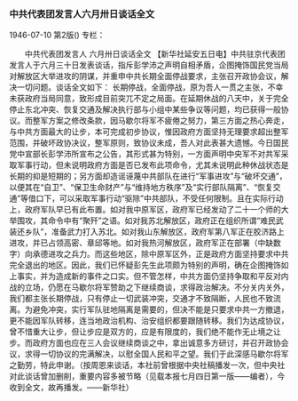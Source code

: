 ### 中共代表团发言人六月卅日谈话全文

1946-07-10
第2版()
专栏：

　　中共代表团发言人
    六月卅日谈话全文
    【新华社延安五日电】中共驻京代表团发言人于六月三十日发表谈话，指斥彭学沛之声明自相矛盾，企图掩饰国民党当局对解放区大举进攻的阴谋，并重申中共长期全面停战要求，主张召开政协会议，解决一切问题。谈话全文如下：
    长期停战，全面停战，原为吾人一贯之主张，不幸未获政府当局同意，致形成目前突兀不定之局面。在延期休战的八天中，关于完全停止东北冲突、恢复交通及解决执行部与小组中某些争议等问题，均已获得一般协议。而整军方案之修改条款，因马歇尔将军不疲倦之努力，第三方面之热心奔走，与中共方面最大的让步，本可完成初步协议，惟因政府方面坚持无理要求超出整军范围，并破坏政协决议，整军原则，致协议未成，吾人对此表甚大遗憾。今日国民党中宣部长彭学沛所宣布之公告，其形式甚为特别，一方面声明中央军不对共军采取军事行动，但未说明政府方面是否已发布此项命令，尤其未说明此种休战状态是长期的抑是短期的；另方面却造谣诬蔑中共部队在进行“军事进攻”与“破坏交通”，以便其在“自卫”、“保卫生命财产”与“维持地方秩序”及“实行部队隔离”、“恢复交通”等借口下，可以采取军事行动“驱除”中共部队，不受任何限制。且在实际行动上，政府军队早已有此布置。如对我中原军区，政府军已经发动了二十一个师的大举围攻，其命令中有“聚歼”之语。如对我苏北解放区，政府正在组织所谓“难民武装还乡队”，准备武力打入苏北。如对我山东解放区，政府军第八军正在胶济路上进攻，并已占领高密、章邱等地。如对我热河解放区，政府军正在部署（中缺数字）向承德进攻之兵力。而这些地区，除中原军区外，正是政府方面坚持要求中共完全退出的地区。因此，我们已怀疑彭先生此项颇为特别的声明，确在企图掩饰如上事实，并为造成新的事件之口实。但不管怎样，中共方面仍坚持争取和平反对内战的立场，仍愿在马歇尔将军赞助之下继续商谈，求得政治解决。不分关内关外，我们都主张长期停战，只有停止一切武装冲突，交通才不致隔断，人民也不致流离。为避免冲突，实行军队驻地隔离是需要的，但决不能是只要求中共一方撤退，更不能因军队转移，连当地政治机构、治安组织都要跟随转移。我们为达成协议，曾不惜重大让步，但让步应是双方的，应是有限度的，我们绝不能作无止境之让步。而政府方面也应在三人会议继续商谈之中，拿出诚意多方研讨，并召开政协会议，求得一切协议的完满解决，以慰全国人民和平之望。我们于此深感马歇尔将军之勤劳，特此申谢。（按周恩来谈话，本社前曾根据中央社稿播发一次，但中央社对此谈话曾加删削，重要内容多被节略（见载本报七月四日第一版——编者），今收到全文，故再播发。——新华社）
